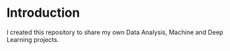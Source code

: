 # Introduction

I created this repository to share my own Data Analysis, Machine and Deep Learning projects.


